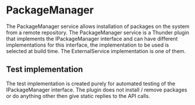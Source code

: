# PackageManager #

The PackageManager service allows installation of packages on the system from a remote repository.
The PackageManager service is a Thunder plugin that implements the IPackageManager interface and can have different implementations for this interface, the implementation to be used is selected at build time. The ExternalService implementation is one of them.

## Test implementation ##

The test implementation is created purely for automated testing of the IPackageManager interface. The plugin does not install / remove packages or do anything other then give static replies to the API calls.
